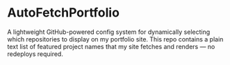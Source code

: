 # AutoFetchPortfolio
A lightweight GitHub-powered config system for dynamically selecting which repositories to display on my portfolio site. This repo contains a plain text list of featured project names that my site fetches and renders — no redeploys required.
